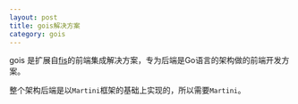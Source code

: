 ```yaml
---
layout: post
title: gois解决方案
category: gois
---
```


gois 是扩展自[fis][FIS]的前端集成解决方案，专为后端是Go语言的架构做的前端开发方案。

整个架构后端是以`Martini`框架的基础上实现的，所以需要`Martini`。

[FIS]: http://fis.baidu.com "FIS"
